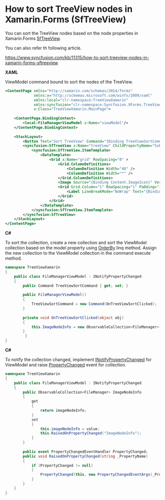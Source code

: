 # How to sort TreeView nodes in Xamarin.Forms (SfTreeView)

You can sort the TreeView nodes based on the node properties in Xamarin.Forms [SfTreeView](https://help.syncfusion.com/xamarin/treeview/overview?).

You can also refer th following article.

https://www.syncfusion.com/kb/11315/how-to-sort-treeview-nodes-in-xamarin-forms-sftreeview

**XAML**

ViewModel command bound to sort the nodes of the TreeView.

``` xml
<ContentPage xmlns="http://xamarin.com/schemas/2014/forms"
             xmlns:x="http://schemas.microsoft.com/winfx/2009/xaml"
             xmlns:local="clr-namespace:TreeViewXamarin"
             xmlns:syncfusion="clr-namespace:Syncfusion.XForms.TreeView;assembly=Syncfusion.SfTreeView.XForms"
             x:Class="TreeViewXamarin.MainPage">
 
    <ContentPage.BindingContext>
        <local:FileManagerViewModel x:Name="viewModel"/>
    </ContentPage.BindingContext>
 
    <StackLayout>
        <Button Text="Sort TreeView" Command="{Binding TreeViewSortCommand}" HeightRequest="50"/>
        <syncfusion:SfTreeView x:Name="treeView" ChildPropertyName="SubFiles" ItemTemplateContextType="Node" AutoExpandMode="AllNodesExpanded" ItemsSource="{Binding ImageNodeInfo}">
            <syncfusion:SfTreeView.ItemTemplate>
                <DataTemplate>
                    <Grid x:Name="grid" RowSpacing="0" >
                        <Grid.ColumnDefinitions>
                            <ColumnDefinition Width="40" />
                            <ColumnDefinition Width="*" />
                        </Grid.ColumnDefinitions>
                        <Image Source="{Binding Content.ImageIcon}" VerticalOptions="Center" HorizontalOptions="Center" HeightRequest="35" WidthRequest="35"/>
                        <Grid Grid.Column="1" RowSpacing="1" Padding="1,0,0,0" VerticalOptions="Center">
                            <Label LineBreakMode="NoWrap" Text="{Binding Content.ItemName}" VerticalTextAlignment="Center"/>
                        </Grid>
                    </Grid>
                </DataTemplate>
            </syncfusion:SfTreeView.ItemTemplate>
        </syncfusion:SfTreeView>
    </StackLayout>
</ContentPage>
```

**C#**

To sort the collection, create a new collection and sort the ViewModel collection based on the model property using [OrderBy](https://docs.microsoft.com/en-us/dotnet/api/system.linq.enumerable.orderby?view=netframework-4.8) linq method. Assign the new collection to the ViewModel collection in the command execute method.

``` c#
namespace TreeViewXamarin
{
    public class FileManagerViewModel : INotifyPropertyChanged
    {
        public Command TreeViewSortCommand { get; set; }
 
        public FileManagerViewModel()
        {
            TreeViewSortCommand = new Command(OnTreeViewSortClicked);
        }
        
        private void OnTreeViewSortClicked(object obj)
        {
            this.ImageNodeInfo = new ObservableCollection<FileManager>(ImageNodeInfo.OrderBy(i => i.ItemName));
        }
         }
}
```

**C#**

To notify the collection changed, implement [INotifyPropertyChanged](https://docs.microsoft.com/en-us/dotnet/api/system.componentmodel.inotifypropertychanged?view=netframework-4.8) for ViewModel and raise [PropertyChanged](https://docs.microsoft.com/en-us/dotnet/api/system.componentmodel.inotifypropertychanged.propertychanged?view=netframework-4.8) event for collection.

``` c#
namespace TreeViewXamarin
{
    public class FileManagerViewModel : INotifyPropertyChanged
    {
        public ObservableCollection<FileManager> ImageNodeInfo
        {
            get
            {
                return imageNodeInfo;
            }
            set
            {
                this.imageNodeInfo = value;
                this.RaisedOnPropertyChanged("ImageNodeInfo");
            }
        }
 
        public event PropertyChangedEventHandler PropertyChanged;
        public void RaisedOnPropertyChanged(string _PropertyName)
        {
            if (PropertyChanged != null)
            {
                PropertyChanged(this, new PropertyChangedEventArgs(_PropertyName));
            }
        }
    }
}
```
